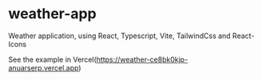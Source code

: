 # weather-app
Weather application, using React, Typescript, Vite, TailwindCss and React-Icons

See the example in Vercel(https://weather-ce8bk0kjp-anuarserp.vercel.app)
